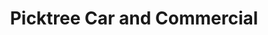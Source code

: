 ---
title: "Picktree Car and Commercial"
url: /chester-le-street/picktree-car-and-commercial/
shop: car repair
---